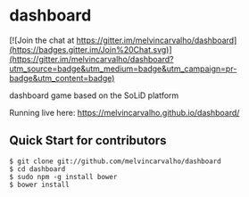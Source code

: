 # dashboard

[![Join the chat at https://gitter.im/melvincarvalho/dashboard](https://badges.gitter.im/Join%20Chat.svg)](https://gitter.im/melvincarvalho/dashboard?utm_source=badge&utm_medium=badge&utm_campaign=pr-badge&utm_content=badge)

dashboard game based on the SoLiD platform

Running live here: https://melvincarvalho.github.io/dashboard/

Quick Start for contributors
----------------------------

```
$ git clone git://github.com/melvincarvalho/dashboard
$ cd dashboard
$ sudo npm -g install bower
$ bower install
```

